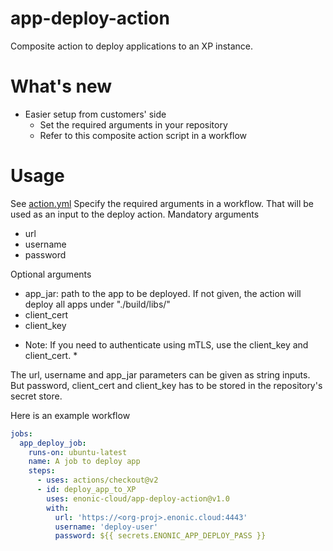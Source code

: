 # app-deploy-action
Composite action to deploy applications to an XP instance.

# What's new

- Easier setup from customers' side
  - Set the required arguments in your repository
  - Refer to this composite action script in a workflow


# Usage

See [action.yml](action.yml)
Specify the required arguments in a workflow. That will be used as an input to the deploy action. 
Mandatory arguments
- url
- username
- password

Optional arguments
- app_jar: path to the app to be deployed. If not given, the action will deploy all apps under "./build/libs/"
- client_cert 
- client_key

* Note: If you need to authenticate using mTLS, use the client_key and client_cert. *

The url, username and app_jar parameters can be given as string inputs. But password, client_cert and client_key has to be stored in the repository's secret store. 

Here is an example workflow
```yaml
jobs:
  app_deploy_job:
    runs-on: ubuntu-latest
    name: A job to deploy app
    steps: 
      - uses: actions/checkout@v2
      - id: deploy_app_to_XP
        uses: enonic-cloud/app-deploy-action@v1.0
        with:
          url: 'https://<org-proj>.enonic.cloud:4443'
          username: 'deploy-user'
          password: ${{ secrets.ENONIC_APP_DEPLOY_PASS }}
 ```



